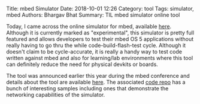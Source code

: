 Title: mbed Simulator
Date: 2018-10-01 12:26
Category: tool
Tags: simulator, mbed
Authors: Bhargav Bhat
Summary: TIL mbed simulator online tool

Today, I came across the online simulator for mbed, available [here](https://simulator.mbed.com/). Although it is currently marked as "experimental", this simulator is pretty full featured and allows developers to test their mbed OS 5 applications without really having to go thru the while code-build-flash-test cycle. Although it doesn't claim to be cycle-accurate, it is really a handy way to test code written against mbed and also for learning/lab environments where this tool can definitely reduce the need for physical devkits or boards.

The tool was announced earlier this year during the mbed conference and details about the tool are available [here](https://os.mbed.com/blog/entry/introducing-mbed-simulator/). The associated [code repo](https://github.com/ARMmbed/mbed-connect-2018-simulator) has a bunch of interesting samples including ones that demonstrate the networking capabilities of the simulator.
